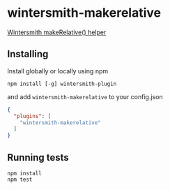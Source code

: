wintersmith-makerelative
==================

[Wintersmith makeRelative() helper](https://github.com/ericanderson/wintersmith-makerelative)

## Installing

Install globally or locally using npm

```
npm install [-g] wintersmith-plugin
```

and add `wintersmith-makerelative` to your config.json

```json
{
  "plugins": [
    "wintersmith-makerelative"
  ]
}
```

## Running tests

```
npm install
npm test
```